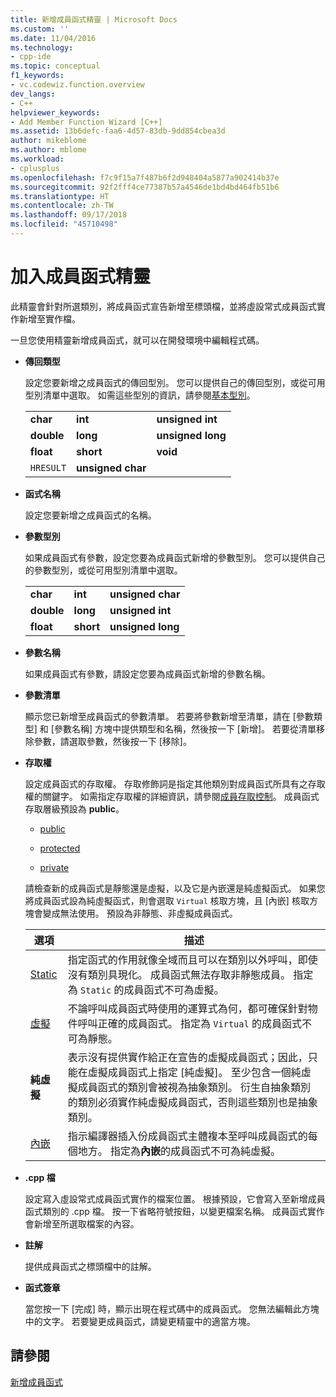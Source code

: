 ```yaml
---
title: 新增成員函式精靈 | Microsoft Docs
ms.custom: ''
ms.date: 11/04/2016
ms.technology:
- cpp-ide
ms.topic: conceptual
f1_keywords:
- vc.codewiz.function.overview
dev_langs:
- C++
helpviewer_keywords:
- Add Member Function Wizard [C++]
ms.assetid: 13b6defc-faa6-4d57-83db-9dd854cbea3d
author: mikeblome
ms.author: mblome
ms.workload:
- cplusplus
ms.openlocfilehash: f7c9f15a7f487b6f2d948404a5877a902414b37e
ms.sourcegitcommit: 92f2fff4ce77387b57a4546de1bd4bd464fb51b6
ms.translationtype: HT
ms.contentlocale: zh-TW
ms.lasthandoff: 09/17/2018
ms.locfileid: "45710498"
---
```

# <a name="add-member-function-wizard"></a>加入成員函式精靈

此精靈會針對所選類別，將成員函式宣告新增至標頭檔，並將虛設常式成員函式實作新增至實作檔。  
  
一旦您使用精靈新增成員函式，就可以在開發環境中編輯程式碼。  
  
- **傳回類型**

   設定您要新增之成員函式的傳回型別。 您可以提供自己的傳回型別，或從可用型別清單中選取。 如需這些型別的資訊，請參閱[基本型別](../cpp/fundamental-types-cpp.md)。  
  
   ||||  
   |-|-|-|  
   |**char**|**int**|**unsigned int**|  
   |**double**|**long**|**unsigned long**|  
   |**float**|**short**|**void**|  
   |`HRESULT`|**unsigned char**||  
  
- **函式名稱**

   設定您要新增之成員函式的名稱。  
  
- **參數型別**

   如果成員函式有參數，設定您要為成員函式新增的參數型別。 您可以提供自己的參數型別，或從可用型別清單中選取。  
  
   ||||  
   |-|-|-|  
   |**char**|**int**|**unsigned char**|  
   |**double**|**long**|**unsigned int**|  
   |**float**|**short**|**unsigned long**|  
  
- **參數名稱**

   如果成員函式有參數，請設定您要為成員函式新增的參數名稱。  
  
- **參數清單**

   顯示您已新增至成員函式的參數清單。 若要將參數新增至清單，請在 [參數類型] 和 [參數名稱] 方塊中提供類型和名稱，然後按一下 [新增]。 若要從清單移除參數，請選取參數，然後按一下 [移除]。  
  
- **存取權**

   設定成員函式的存取權。 存取修飾詞是指定其他類別對成員函式所具有之存取權的關鍵字。 如需指定存取權的詳細資訊，請參閱[成員存取控制](../cpp/member-access-control-cpp.md)。 成員函式存取層級預設為 **public**。  
  
   - [public](../cpp/public-cpp.md)  
  
   - [protected](../cpp/protected-cpp.md)  
  
   - [private](../cpp/private-cpp.md)  
  
   請檢查新的成員函式是靜態還是虛擬，以及它是內嵌還是純虛擬函式。 如果您將成員函式設為純虛擬函式，則會選取 `Virtual` 核取方塊，且 [內嵌] 核取方塊會變成無法使用。 預設為非靜態、非虛擬成員函式。  
  
   |選項|描述|  
   |------------|-----------------|  
   |[Static](../cpp/storage-classes-cpp.md)|指定函式的作用就像全域而且可以在類別以外呼叫，即使沒有類別具現化。 成員函式無法存取非靜態成員。 指定為 `Static` 的成員函式不可為虛擬。|  
   |[虛擬](../cpp/virtual-cpp.md)|不論呼叫成員函式時使用的運算式為何，都可確保針對物件呼叫正確的成員函式。 指定為 `Virtual` 的成員函式不可為靜態。|  
   |**純虛擬**|表示沒有提供實作給正在宣告的虛擬成員函式；因此，只能在虛擬成員函式上指定 [純虛擬]。 至少包含一個純虛擬成員函式的類別會被視為抽象類別。 衍生自抽象類別的類別必須實作純虛擬成員函式，否則這些類別也是抽象類別。|  
   |[內嵌](../cpp/inline-functions-cpp.md)|指示編譯器插入份成員函式主體複本至呼叫成員函式的每個地方。 指定為**內嵌**的成員函式不可為純虛擬。|  
  
- **.cpp 檔**

   設定寫入虛設常式成員函式實作的檔案位置。 根據預設，它會寫入至新增成員函式類別的 .cpp 檔。 按一下省略符號按鈕，以變更檔案名稱。 成員函式實作會新增至所選取檔案的內容。  
  
- **註解**

   提供成員函式之標頭檔中的註解。  
  
- **函式簽章**

   當您按一下 [完成] 時，顯示出現在程式碼中的成員函式。 您無法編輯此方塊中的文字。 若要變更成員函式，請變更精靈中的適當方塊。  
  
## <a name="see-also"></a>請參閱  
 [新增成員函式](../ide/adding-a-member-function-visual-cpp.md)